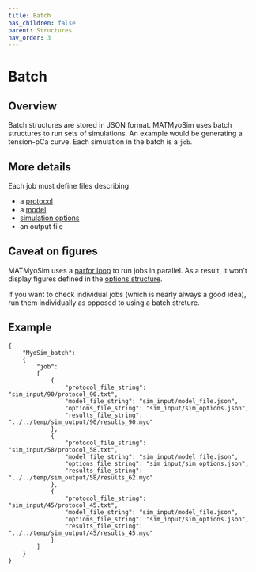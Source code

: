 ```yaml
---
title: Batch
has_children: false
parent: Structures
nav_order: 3
---
```


# Batch

## Overview

Batch structures are stored in JSON format. MATMyoSim uses batch structures to run sets of simulations. An example would be generating a tension-pCa curve. Each simulation in the batch is a `job`.

## More details

Each job must define files describing
+ a [protocol](../../protocols/protocols.html)
+ a [model](../model/model.html)
+ [simulation options](../simulation_options/simulation_options.html)
+ an output file

## Caveat on figures

MATMyoSim uses a [parfor loop](https://www.mathworks.com/help/parallel-computing/parfor.html;jsessionid=20f5f321aa6f4a048088c320493c) to run jobs in parallel. As a result, it won't display figures defined in the [options structure](../simulation_options/simulation_options.html).

If you want to check individual jobs (which is nearly always a good idea), run them individually as opposed to using a batch strcture.

## Example

````
{
    "MyoSim_batch":
    {
        "job":
        [
            {
                "protocol_file_string": "sim_input/90/protocol_90.txt",
                "model_file_string": "sim_input/model_file.json",
                "options_file_string": "sim_input/sim_options.json",
                "results_file_string": "../../temp/sim_output/90/results_90.myo"
            },
            {
                "protocol_file_string": "sim_input/58/protocol_58.txt",
                "model_file_string": "sim_input/model_file.json",
                "options_file_string": "sim_input/sim_options.json",
                "results_file_string": "../../temp/sim_output/58/results_62.myo"
            },
            {
                "protocol_file_string": "sim_input/45/protocol_45.txt",
                "model_file_string": "sim_input/model_file.json",
                "options_file_string": "sim_input/sim_options.json",                
                "results_file_string": "../../temp/sim_output/45/results_45.myo"
            }
        ]
    }
}
````
